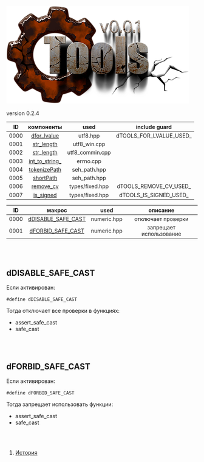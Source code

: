 
[![logo](../logo.png)](../home.md "for developers") 

[P1]: ../images/progress.png  "2021y-03m-11d"
[X1]: ../images/failed.png    "2021y-03m-11d"
[V1]: ../images/success.png   "2021y-03m-11d"
[E1]: ../images/nodata.png    "2021y-03m-11d"
[N1]: ../images/na.png        "2021y-03m-11d"

version 0.2.4

| **ID** | **компоненты**       |  used            |      include guard      |  
|:------:|:--------------------:|:----------------:|:-----------------------:|  
|  0000  | [dfor_lvalue][00]    | utf8.hpp         | dTOOLS_FOR_LVALUE_USED_ |  
|  0001  | [str_length][01]     | utf8_win.cpp     |                         |  
|  0002  | [str_length][01]     | utf8_commin.cpp  |                         |  
|  0003  | [int_to_string_][03] | errno.cpp        |                         |  
|  0004  | [tokenizePath][04]   | seh_path.hpp     |                         |  
|  0005  | [shortPath][05]      | seh_path.hpp     |                         |  
|  0006  | [remove_cv][06]      | types/fixed.hpp  | dTOOLS_REMOVE_CV_USED_  |  
|  0007  | [is_signed][07]      | types/fixed.hpp  | dTOOLS_IS_SIGNED_USED_  |  


| **ID** | **макрос**               |  used       |        описание         |  
|:------:|:------------------------:|:-----------:|:-----------------------:|  
|  0000  | [dDISABLE_SAFE_CAST][00] | numeric.hpp | отключает проверки      |  
|  0001  | [dFORBID_SAFE_CAST][01]  | numeric.hpp | запрещает использование |  

[00]: ../code/numeric.md/#safe_cast "отключает проверку правомерности каста в функциях safe_cast/assert_safe_cast" 
[01]: ../code/numeric.md/#safe_cast "запрещает использовать функции safe_cast/assert_safe_cast" 

<br />
<br />


dDISABLE_SAFE_CAST
---
Если активирован:  

```
#define dDISABLE_SAFE_CAST
```
Тогда отключает все проверки в функциях:  
  - assert_safe_cast  
  - safe_cast  

<br />
<br />


dFORBID_SAFE_CAST
---
Если активирован:  

```
#define dFORBID_SAFE_CAST
```
Тогда запрещает использовать функции:  
  - assert_safe_cast  
  - safe_cast  

<br />
<br />


[00]: #dfor_lvalue         "метафункция: разрешает/запрещает использовать lvalue в аргументах шаблонов"  
[01]: #str_length          "грубый неоптимизированный способ получения длины строки"  
[03]: #int_to_string_      "преобразует int в строку. (старые компиляторы не поддерживают std::to_string)"  
[04]: #tokenizePath        "сплитит файловый путь на токены-каталоги. в перспективе может переехать в fsystem"  
[05]: #shortPath           "умеет укорачивать длинный файловый путь. в перспективе может переехать в fsystem"  
[06]: #remove_cv           "служебная мета-функция: удаляет квалификаторы типов"  
[07]: #is_signed           "служебная мета-функция: определяет: является ли тип знаковым"  
[08]: #limit               "служебная мета-функция: определяет макс/мин значение типа"  


1) [История](../history.md)  



